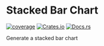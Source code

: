 # Stacked Bar Chart

[![coverage](https://shields.io/endpoint?url=https://raw.githubusercontent.com/jlyonsmith/stacked_bar_chart/main/coverage.json)](https://github.com/jlyonsmith/stacked_bar_chart/blob/main/coverage.json)
[![Crates.io](https://img.shields.io/crates/v/stacked_bar_chart.svg)](https://crates.io/crates/stacked_bar_chart)
[![Docs.rs](https://docs.rs/stacked_bar_chart/badge.svg)](https://docs.rs/stacked_bar_chart)

Generate a stacked bar chart
